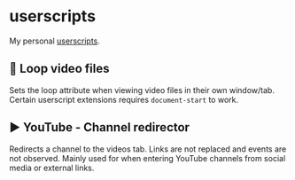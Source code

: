 # userscripts

My personal [userscripts](https://en.wikipedia.org/wiki/Userscript).

🔁 Loop video files
------
Sets the loop attribute when viewing video files in their own window/tab. Certain userscript extensions requires `document-start` to work.

▶️ YouTube - Channel redirector
------
Redirects a channel to the videos tab. Links are not replaced and events are not observed. Mainly used for when entering YouTube channels from social media or external links.
